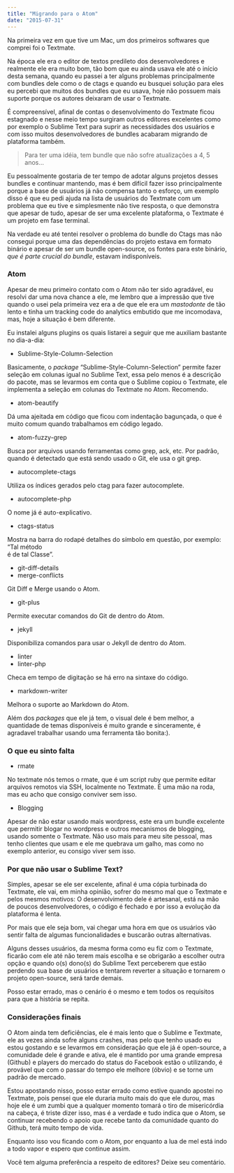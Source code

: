 ```yaml
---
title: "Migrando para o Atom"
date: "2015-07-31"
---
```


Na primeira vez em que tive um Mac, um dos primeiros softwares que comprei foi o Textmate.

Na época ele era o editor de textos predileto dos desenvolvedores e realmente ele era muito bom, tão bom que eu ainda
usava ele até o início desta semana, quando eu passei a ter alguns problemas principalmente com bundles dele como o de
ctags e quando eu busquei solução para eles eu percebi que muitos dos bundles que eu usava, hoje não possuem mais
suporte porque os autores deixaram de usar o Textmate.

É compreensível, afinal de contas o desenvolvimento do Textmate ficou estagnado e nesse meio tempo surgiram outros
editores excelentes como por exemplo o Sublime Text para suprir as necessidades dos usuários e com isso muitos
desenvolvedores de bundles acabaram migrando de plataforma também.

> Para ter uma idéia, tem bundle que não sofre atualizações a 4, 5 anos…

Eu pessoalmente gostaria de ter tempo de adotar alguns projetos desses bundles e continuar mantendo, mas é bem difícil
fazer isso principalmente porque a base de usuários já não compensa tanto o esforço, um exemplo disso é que eu pedi
ajuda na lista de usuários do Textmate com um problema que eu tive e simplesmente não tive resposta, o que demonstra que
apesar de tudo, apesar de ser uma excelente plataforma, o Textmate é um projeto em fase terminal.

Na verdade eu até tentei resolver o problema do bundle do Ctags mas não consegui porque uma das dependências do projeto
estava em formato binário e apesar de ser um bundle open-source, os fontes para este binário, _que é parte crucial do
bundle_, estavam indisponíveis.

### Atom

Apesar de meu primeiro contato com o Atom não ter sido agradável, eu resolvi dar uma nova chance a ele, me lembro que a
impressão que tive quando o usei pela primeira vez era a de que ele era um _mastodonte_ de tão lento e tinha um tracking
code do analytics embutido que me incomodava, mas, hoje a situação é bem diferente.

Eu instalei alguns plugins os quais listarei a seguir que me auxiliam bastante no dia-a-dia:

- Sublime-Style-Column-Selection

Basicamente, o _package_ “Sublime-Style-Column-Selection” permite fazer seleção em colunas igual no Sublime Text, essa
pelo menos é a descrição do pacote, mas se levarmos em conta que o Sublime copiou o Textmate, ele implementa a seleção
em colunas do Textmate no Atom. Recomendo.

- atom-beautify

Dá uma ajeitada em código que ficou com indentação bagunçada, o que é muito comum quando trabalhamos em código legado.

- atom-fuzzy-grep

Busca por arquivos usando ferramentas como grep, ack, etc. Por padrão, quando é detectado que está sendo usado o Git,
ele usa o git grep.

- autocomplete-ctags

Utiliza os índices gerados pelo ctag para fazer autocomplete.

- autocomplete-php

O nome já é auto-explicativo.

- ctags-status

Mostra na barra do rodapé detalhes do símbolo em questão, por exemplo: “Tal método  
é de tal Classe”.

- git-diff-details
- merge-conflicts

Git Diff e Merge usando o Atom.

- git-plus

Permite executar comandos do Git de dentro do Atom.

- jekyll

Disponibiliza comandos para usar o Jekyll de dentro do Atom.

- linter
- linter-php

Checa em tempo de digitação se há erro na sintaxe do código.

- markdown-writer

Melhora o suporte ao Markdown do Atom.

Além dos _packages_ que ele já tem, o visual dele é bem melhor, a quantidade de temas disponíveis é muito grande e
sinceramente, é agradavel trabalhar usando uma ferramenta tão bonita:).

### O que eu sinto falta

- rmate

No textmate nós temos o rmate, que é um script ruby que permite editar arquivos remotos via SSH, localmente no Textmate.
É uma mão na roda, mas eu acho que consigo conviver sem isso.

- Blogging

Apesar de não estar usando mais wordpress, este era um bundle excelente que permitir blogar no wordpress e outros
mecanismos de blogging, usando somente o Textmate. Não uso mais para meu site pessoal, mas tenho clientes que usam e ele
me quebrava um galho, mas como no exemplo anterior, eu consigo viver sem isso.

### Por que não usar o Sublime Text?

Simples, apesar se ele ser excelente, afinal é uma cópia turbinada do Textmate, ele vai, em minha opinião, sofrer do
mesmo mal que o Textmate e pelos mesmos motivos: O desenvolvimento dele é artesanal, está na mão de poucos
desenvolvedores, o código é fechado e por isso a evolução da plataforma é lenta.

Por mais que ele seja bom, vai chegar uma hora em que os usuários vão sentir falta de algumas funcionalidades e buscarão
outras alternativas.

Alguns desses usuários, da mesma forma como eu fiz com o Textmate, ficarão com ele até não terem mais escolha e se
obrigarão a escolher outra opção e quando o(s) dono(s) do Sublime Text perceberem que estão perdendo sua base de
usuários e tentarem reverter a situação e tornarem o projeto open-source, será tarde demais.

Posso estar errado, mas o cenário é o mesmo e tem todos os requisitos para que a história se repita.

### Considerações finais

O Atom ainda tem deficiências, ele é mais lento que o Sublime e Textmate, ele as vezes ainda sofre alguns crashes, mas
pelo que tenho usado eu estou gostando e se levarmos em consideração que ele já é open-source, a comunidade dele é
grande e ativa, ele é mantido por uma grande empresa (Github) e players do mercado do status do Facebook estão o
utilizando, é provável que com o passar do tempo ele melhore (óbvio) e se torne um padrão de mercado.

Estou apostando nisso, posso estar errado como estive quando apostei no Textmate, pois pensei que ele duraria muito mais
do que ele durou, mas hoje ele é um zumbi que a qualquer momento tomará o tiro de misericórdia na cabeça, é triste dizer
isso, mas é a verdade e tudo indica que o Atom, se continuar recebendo o apoio que recebe tanto da comunidade quanto do
Github, terá muito tempo de vida.

Enquanto isso vou ficando com o Atom, por enquanto a lua de mel está indo a todo vapor e espero que continue assim.

Você tem alguma preferência a respeito de editores? Deixe seu comentário.
